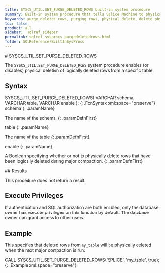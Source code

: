 ```yaml
---
title: SYSCS_UTIL.SET_PURGE_DELETED_ROWS built-in system procedure
summary: Built-in system procedure that tells Splice Machine to physically purge deleted rows when a major compaction is next run.
keywords: purge_deleted_rows, purging rows, physical delete, delete physical
toc: false
product: all
sidebar:  sqlref_sidebar
permalink: sqlref_sysprocs_purgedeletedrows.html
folder: SQLReference/BuiltInSysProcs
---
```

<section>
<div class="TopicContent" data-swiftype-index="true" markdown="1">
# SYSCS_UTIL.SET_PURGE_DELETED_ROWS

The `SYSCS_UTIL.SET_PURGE_DELETED_ROWS` system procedure enables (or
disables) physical deletion of logically deleted rows from a specific
table.

## Syntax

<div class="fcnWrapperWide" markdown="1">
    SYSCS_UTIL.SET_PURGE_DELETED_ROWS( VARCHAR schema,
                                      VARCHAR table,
                                      VARCHAR enable );
{: .FcnSyntax xml:space="preserve"}

</div>
<div class="paramList" markdown="1">
schema
{: .paramName}

The name of the schema.
{: .paramDefnFirst}

table
{: .paramName}

The name of the table
{: .paramDefnFirst}

enable
{: .paramName}

A Boolean specifying whether or not to physically delete rows that have
been logically deleted during major compaction.
{: .paramDefnFirst}

</div>
## Results

This procedure does not return a result.

## Execute Privileges

If authentication and SQL authorization are both enabled, only the
database owner has execute privileges on this function by default. The
database owner can grant access to other users.

## Example

This specifies that deleted rows from `my_table` will be physically
deleted when the next major compaction is run:

<div class="preWrapperWide" markdown="1">
    CALL SYSCS_UTIL.SET_PURGE_DELETED_ROWS('SPLICE', 'my_table', true); 
{: .Example xml:space="preserve"}

</div>
</div>
</section>

